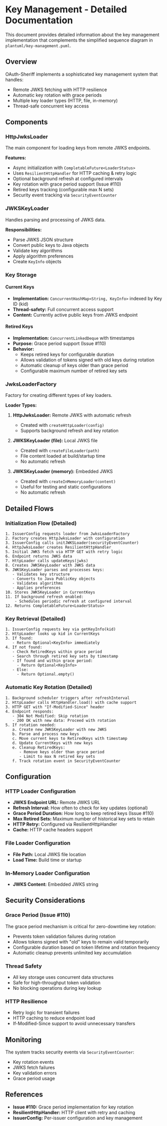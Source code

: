 # Key Management - Detailed Documentation

This document provides detailed information about the key management implementation that complements the simplified sequence diagram in `plantuml/key-management.puml`.

## Overview

OAuth-Sheriff implements a sophisticated key management system that handles:
- Remote JWKS fetching with HTTP resilience
- Automatic key rotation with grace periods
- Multiple key loader types (HTTP, file, in-memory)
- Thread-safe concurrent key access

## Components

### HttpJwksLoader
The main component for loading keys from remote JWKS endpoints.

**Features:**
- Async initialization with `CompletableFuture<LoaderStatus>`
- Uses `ResilientHttpHandler` for HTTP caching & retry logic
- Optional background refresh at configured intervals
- Key rotation with grace period support (Issue #110)
- Retired keys tracking (configurable max N sets)
- Security event tracking via `SecurityEventCounter`

### JWKSKeyLoader
Handles parsing and processing of JWKS data.

**Responsibilities:**
- Parse JWKS JSON structure
- Convert public keys to Java objects
- Validate key algorithms
- Apply algorithm preferences
- Create `KeyInfo` objects

### Key Storage

#### Current Keys
- **Implementation:** `ConcurrentHashMap<String, KeyInfo>` indexed by Key ID (kid)
- **Thread-safety:** Full concurrent access support
- **Content:** Currently active public keys from JWKS endpoint

#### Retired Keys
- **Implementation:** `ConcurrentLinkedDeque` with timestamps
- **Purpose:** Grace period support (Issue #110)
- **Behavior:**
  - Keeps retired keys for configurable duration
  - Allows validation of tokens signed with old keys during rotation
  - Automatic cleanup of keys older than grace period
  - Configurable maximum number of retired key sets

### JwksLoaderFactory
Factory for creating different types of key loaders.

**Loader Types:**
1. **HttpJwksLoader:** Remote JWKS with automatic refresh
   - Created with `createHttpLoader(config)`
   - Supports background refresh and key rotation

2. **JWKSKeyLoader (file):** Local JWKS file
   - Created with `createFileLoader(path)`
   - File content loaded at build/startup time
   - No automatic refresh

3. **JWKSKeyLoader (memory):** Embedded JWKS
   - Created with `createInMemoryLoader(content)`
   - Useful for testing and static configurations
   - No automatic refresh

## Detailed Flows

### Initialization Flow (Detailed)

```
1. IssuerConfig requests loader from JwksLoaderFactory
2. Factory creates HttpJwksLoader with configuration
3. IssuerConfig calls initJWKSLoader(securityEventCounter)
4. HttpJwksLoader creates ResilientHttpHandler
5. Initial JWKS fetch via HTTP GET with retry logic
6. Endpoint returns JWKS data
7. HttpLoader calls updateKeys(jwks)
8. Creates JWKSKeyLoader with JWKS data
9. JWKSKeyLoader parses and processes keys:
   - Validates key structure
   - Converts to Java PublicKey objects
   - Validates algorithms
   - Applies preferences
10. Stores JWKSKeyLoader in CurrentKeys
11. If background refresh enabled:
    - Schedules periodic refresh at configured interval
12. Returns CompletableFuture<LoaderStatus>
```

### Key Retrieval (Detailed)

```
1. IssuerConfig requests key via getKeyInfo(kid)
2. HttpLoader looks up kid in CurrentKeys
3. If found:
   - Return Optional<KeyInfo> immediately
4. If not found:
   - Check RetiredKeys within grace period
   - Search through retired key sets by timestamp
   - If found and within grace period:
     - Return Optional<KeyInfo>
   - Else:
     - Return Optional.empty()
```

### Automatic Key Rotation (Detailed)

```
1. Background scheduler triggers after refreshInterval
2. HttpLoader calls HttpHandler.load() with cache support
3. HTTP GET with "If-Modified-Since" header
4. Endpoint responds:
   - 304 Not Modified: Skip rotation
   - 200 OK with new data: Proceed with rotation
5. If rotation needed:
   a. Create new JWKSKeyLoader with new JWKS
   b. Parse and process new keys
   c. Move current keys to RetiredKeys with timestamp
   d. Update CurrentKeys with new keys
   e. Cleanup RetiredKeys:
      - Remove keys older than grace period
      - Limit to max N retired key sets
   f. Track rotation event in SecurityEventCounter
```

## Configuration

### HTTP Loader Configuration
- **JWKS Endpoint URL:** Remote JWKS URL
- **Refresh Interval:** How often to check for key updates (optional)
- **Grace Period Duration:** How long to keep retired keys (Issue #110)
- **Max Retired Sets:** Maximum number of historical key sets to retain
- **HTTP Retry:** Configured via ResilientHttpHandler
- **Cache:** HTTP cache headers support

### File Loader Configuration
- **File Path:** Local JWKS file location
- **Load Time:** Build time or startup

### In-Memory Loader Configuration
- **JWKS Content:** Embedded JWKS string

## Security Considerations

### Grace Period (Issue #110)
The grace period mechanism is critical for zero-downtime key rotation:
- Prevents token validation failures during rotation
- Allows tokens signed with "old" keys to remain valid temporarily
- Configurable duration based on token lifetime and rotation frequency
- Automatic cleanup prevents unlimited key accumulation

### Thread Safety
- All key storage uses concurrent data structures
- Safe for high-throughput token validation
- No blocking operations during key lookup

### HTTP Resilience
- Retry logic for transient failures
- HTTP caching to reduce endpoint load
- If-Modified-Since support to avoid unnecessary transfers

## Monitoring

The system tracks security events via `SecurityEventCounter`:
- Key rotation events
- JWKS fetch failures
- Key validation errors
- Grace period usage

## References

- **Issue #110:** Grace period implementation for key rotation
- **ResilientHttpHandler:** HTTP client with retry and caching
- **IssuerConfig:** Per-issuer configuration and key management
